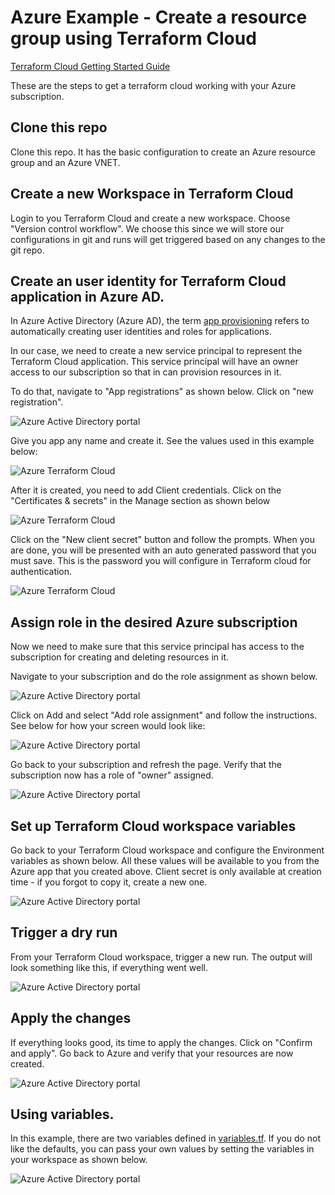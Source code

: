 

# Azure Example - Create a resource group using Terraform Cloud

[Terraform Cloud Getting Started Guide](https://docs.microsoft.com/en-us/azure/developer/terraform/)

These are  the steps to get a terraform cloud working with your Azure subscription.

## Clone this repo
Clone this repo. It has the basic configuration to create an Azure resource group and an Azure VNET.

## Create a new Workspace in Terraform Cloud
Login to you Terraform Cloud and create a new workspace. Choose "Version control workflow". We choose this since we will store our configurations in git and runs will get triggered based on any changes to the git repo.

## Create an user identity for Terraform Cloud application in Azure AD.

In Azure Active Directory (Azure AD), the term [app provisioning](https://docs.microsoft.com/en-us/azure/active-directory/app-provisioning/user-provisioning) refers to automatically creating user identities and roles for applications.

In our case, we need to create a new service principal to represent the Terraform Cloud application. This service principal will have an owner access to our subscription so that in can provision resources in it.

To do that, navigate to "App registrations" as shown below. Click on "new registration".

![Azure Active Directory portal](./media/azure_ad.png)

Give you app any name and create it. See the values used in this example below:

![Azure Terraform Cloud](./media/azure_tf.png)

After it is created, you need to add Client credentials. Click on the "Certificates & secrets" in the Manage section as shown below

![Azure Terraform Cloud](./media/azure_tfc.png)

Click on the "New client secret" button and follow the prompts. When you are done, you will be presented with an auto generated password that you must save. This is the password you will configure in Terraform cloud for authentication.

![Azure Terraform Cloud](./media/azure_tfc1.png)

## Assign role in the desired Azure subscription

Now we need to make sure that this service principal has access to the subscription for creating and deleting resources in it.

Navigate to your subscription and do the role assignment as shown below.

![Azure Active Directory portal](./media/azure_sub1.png)

Click on Add and select "Add role assignment" and follow the instructions. See below for how your screen would look like:

![Azure Active Directory portal](./media/azure_sub2.png)

Go back to your subscription and refresh the page. Verify that the subscription now has a role of "owner" assigned.

![Azure Active Directory portal](./media/azure_sub3.png)

## Set up Terraform Cloud workspace variables

Go back to your Terraform Cloud workspace and configure the Environment variables as shown below. All these values will be available to you from the Azure app that you created above. Client secret is only available at creation time - if you forgot to copy it, create a new one.

![Azure Active Directory portal](./media/azure_tfc2.png)

## Trigger a dry run

From your Terraform Cloud workspace, trigger a new run. The output will look something like this, if everything went well.

![Azure Active Directory portal](./media/azure_tfc3.png)

## Apply the changes

If everything looks good, its time to apply the changes. Click on "Confirm and apply". Go back to Azure and verify that your resources are now created.

![Azure Active Directory portal](./media/azure_tfc4.png)


## Using variables.

In this example, there are two variables defined in [variables.tf](./variables.tf). If you do not like the defaults, you can pass your own values by setting the variables in your workspace as shown below.

![Azure Active Directory portal](./media/azure_tfc5.png)